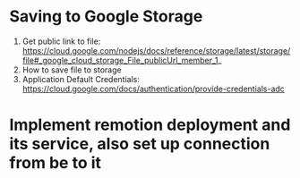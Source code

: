 # Saving to Google Storage
1. Get public link to file: https://cloud.google.com/nodejs/docs/reference/storage/latest/storage/file#_google_cloud_storage_File_publicUrl_member_1_
2. How to save file to storage
3. Application Default Credentials: https://cloud.google.com/docs/authentication/provide-credentials-adc

# Implement remotion deployment and its service, also set up connection from be to it
